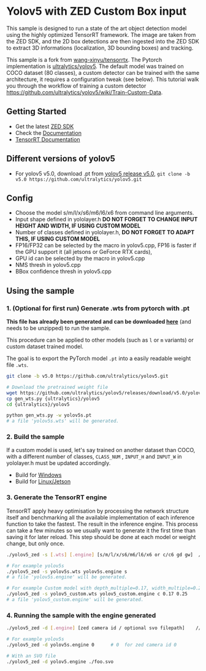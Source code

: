 # Yolov5 with ZED Custom Box input

This sample is designed to run a state of the art object detection model using the highly optimized TensorRT framework. The image are taken from the ZED SDK, and the 2D box detections are then ingested into the ZED SDK to extract 3D informations (localization, 3D bounding boxes) and tracking.

This sample is a fork from [wang-xinyu/tensorrtx](https://github.com/wang-xinyu/tensorrtx/tree/master/yolov5). The Pytorch implementation is [ultralytics/yolov5](https://github.com/ultralytics/yolov5). The default model was trained on COCO dataset (80 classes), a custom detector can be trained with the same architecture, it requires a configuration tweak (see below). This tutorial walk you through the workflow of training a custom detector https://github.com/ultralytics/yolov5/wiki/Train-Custom-Data.


## Getting Started

 - Get the latest [ZED SDK](https://www.stereolabs.com/developers/release/)
 - Check the [Documentation](https://www.stereolabs.com/docs/)
 - [TensorRT Documentation](https://docs.nvidia.com/deeplearning/tensorrt/developer-guide/index.html)

## Different versions of yolov5

- For yolov5 v5.0, download .pt from [yolov5 release v5.0](https://github.com/ultralytics/yolov5/releases/tag/v5.0), `git clone -b v5.0 https://github.com/ultralytics/yolov5.git` 

## Config

- Choose the model s/m/l/x/s6/m6/l6/x6 from command line arguments.
- Input shape defined in yololayer.h    **DO NOT FORGET TO CHANGE INPUT HEIGHT AND WIDTH, IF USING CUSTOM MODEL**
- Number of classes defined in yololayer.h, **DO NOT FORGET TO ADAPT THIS, IF USING CUSTOM MODEL**
- FP16/FP32 can be selected by the macro in yolov5.cpp, FP16 is faster if the GPU support it (all jetsons or GeForce RTX cards), 
- GPU id can be selected by the macro in yolov5.cpp
- NMS thresh in yolov5.cpp
- BBox confidence thresh in yolov5.cpp

## Using the sample


### 1. (Optional for first run) Generate .wts from pytorch with .pt

**This file has already been generated and can be downloaded [here](https://download.stereolabs.com/sample_custom_objects/yolov5s.wts.zip)** (and needs to be unzipped) to run the sample. 

This procedure can be applied to other models (such as `l` or `m` variants) or custom dataset trained model.

The goal is to export the PyTorch model `.pt` into a easily readable weight file `.wts`.

```sh
git clone -b v5.0 https://github.com/ultralytics/yolov5.git

# Download the pretrained weight file
wget https://github.com/ultralytics/yolov5/releases/download/v5.0/yolov5s.pt
cp gen_wts.py {ultralytics}/yolov5
cd {ultralytics}/yolov5

python gen_wts.py -w yolov5s.pt
# a file 'yolov5s.wts' will be generated.
```


### 2. Build the sample

If a custom model is used, let's say trained on another dataset than COCO, with a different number of classes, `CLASS_NUM` , `INPUT_H` and `INPUT_W`  in yololayer.h must be updated accordingly.

 - Build for [Windows](https://www.stereolabs.com/docs/app-development/cpp/windows/)
 - Build for [Linux/Jetson](https://www.stereolabs.com/docs/app-development/cpp/linux/)


### 3. Generate the TensorRT engine

TensorRT apply heavy optimisation by processing the network structure itself and benchmarking all the available implementation of each inference function to take the fastest. The result in the inference engine. This process can take a few minutes so we usually want to generate it the first time than saving it for later reload. This step should be done at each model or weight change, but only once.

```sh
./yolov5_zed -s [.wts] [.engine] [s/m/l/x/s6/m6/l6/x6 or c/c6 gd gw]  // serialize model to plan file

# For example yolov5s
./yolov5_zed -s yolov5s.wts yolov5s.engine s
# a file 'yolov5s.engine' will be generated.

# For example Custom model with depth_multiple=0.17, width_multiple=0.25 in yolov5.yaml
./yolov5_zed -s yolov5_custom.wts yolov5_custom.engine c 0.17 0.25
# a file 'yolov5_custom.engine' will be generated.
```

### 4. Running the sample with the engine generated

```sh
./yolov5_zed -d [.engine] [zed camera id / optional svo filepath]    // deserialize and run inference

# For example yolov5s
./yolov5_zed -d yolov5s.engine 0      # 0  for zed camera id 0

# With an SVO file
./yolov5_zed -d yolov5.engine ./foo.svo
```
